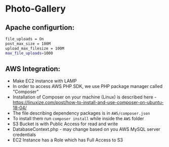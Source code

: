 # Photo-Gallery

## Apache configurtion:
```bash
file_uploads = On
post_max_size = 100M
upload_max_filesize = 100M
max_file_uploads=1000
```

## AWS Integration:
* Make EC2 instance with LAMP  
* In order to access AWS PHP SDK, we use PHP package manager called "Composer"  
* Installation of Composer on your machine (Linux) is described here - https://linuxize.com/post/how-to-install-and-use-composer-on-ubuntu-18-04/  
* The file describing dependency packages is in ```AWS/composer.json``` 
* To install them run ```composer install``` while inside the ```AWS``` folder 
* S3 Bucket is with Public Access for read and write  
* DatabaseContext.php - may change based on you AWS MySQL server credentials  
* EC2 Instance has a Role which has Full Access to S3  
